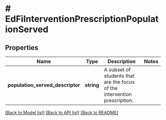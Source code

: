 # # EdFiInterventionPrescriptionPopulationServed

## Properties

Name | Type | Description | Notes
------------ | ------------- | ------------- | -------------
**population_served_descriptor** | **string** | A subset of students that are the focus of the intervention prescription. |

[[Back to Model list]](../../README.md#models) [[Back to API list]](../../README.md#endpoints) [[Back to README]](../../README.md)
